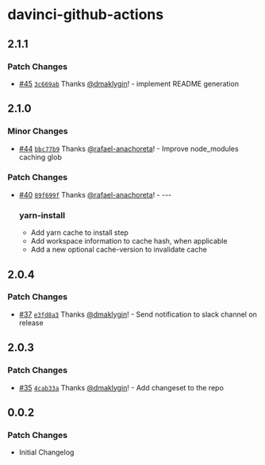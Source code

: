 # davinci-github-actions

## 2.1.1

### Patch Changes

- [#45](https://github.com/toptal/davinci-github-actions/pull/45) [`3c669ab`](https://github.com/toptal/davinci-github-actions/commit/3c669ab1108e17ae4accee153d0f691d3f6c3c64) Thanks [@dmaklygin](https://github.com/dmaklygin)! - implement README generation

## 2.1.0

### Minor Changes

- [#44](https://github.com/toptal/davinci-github-actions/pull/44) [`bbc77b9`](https://github.com/toptal/davinci-github-actions/commit/bbc77b9d2de239f4914470797ec4d304b8685aed) Thanks [@rafael-anachoreta](https://github.com/rafael-anachoreta)! - Improve node_modules caching glob

### Patch Changes

- [#40](https://github.com/toptal/davinci-github-actions/pull/40) [`89f699f`](https://github.com/toptal/davinci-github-actions/commit/89f699fc65a5f8e279a472932b3a9060e5450f3b) Thanks [@rafael-anachoreta](https://github.com/rafael-anachoreta)! - ---

  ### yarn-install

  - Add yarn cache to install step
  - Add workspace information to cache hash, when applicable
  - Add a new optional cache-version to invalidate cache

## 2.0.4

### Patch Changes

- [#37](https://github.com/toptal/davinci-github-actions/pull/37) [`e3fd8a3`](https://github.com/toptal/davinci-github-actions/commit/e3fd8a3e23ad497c8c3dea9c8479e46fe27c996f) Thanks [@dmaklygin](https://github.com/dmaklygin)! - Send notification to slack channel on release

## 2.0.3

### Patch Changes

- [#35](https://github.com/toptal/davinci-github-actions/pull/35) [`4cab33a`](https://github.com/toptal/davinci-github-actions/commit/4cab33a34f8c66b5e9428c85b6fd4854b31a2092) Thanks [@dmaklygin](https://github.com/dmaklygin)! - Add changeset to the repo

## 0.0.2

### Patch Changes

- Initial Changelog
